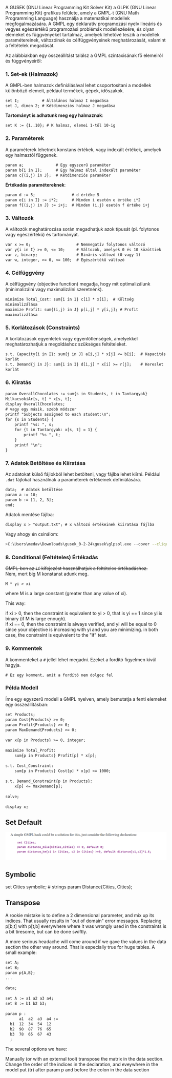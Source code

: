 A GUSEK (GNU Linear Programming Kit Solver Kit) a GLPK (GNU Linear Programming Kit) grafikus felülete, amely a GMPL-t (GNU Math Programming Language) használja a matematikai modellek megfogalmazására. A GMPL egy deklaratív programozási nyelv lineáris és vegyes egészértékű programozási problémák modellezésére, és olyan elemeket és függvényeket tartalmaz, amelyek lehetővé teszik a modellek paramétereinek, változóinak és célfüggvényeinek meghatározását, valamint a feltételek megadását.

Az alábbiakban egy összeállítást találsz a GMPL szintaxisának fő elemeiről és függvényeiről:

### 1. **Set-ek (Halmazok)**
A GMPL-ben halmazok definiálásával lehet csoportosítani a modellek különböző elemeit, például termékek, gépek, időszakok.

```glpk
set I;          # Általános halmaz I megadása
set J, dimen 2; # Kétdimenziós halmaz J megadása
```

**Tartományt is adhatunk meg egy halmaznak**:
```glpk
set K := {1..10}; # K halmaz, elemei 1-től 10-ig
```

### 2. **Paraméterek**
A paraméterek lehetnek konstans értékek, vagy indexált értékek, amelyek egy halmaztól függenek.

```glpk
param a;              # Egy egyszerű paraméter
param b{i in I};      # Egy halmaz által indexált paraméter
param c{(i,j) in J};  # Kétdimenziós paraméter
```

**Értékadás paramétereknek**:
```glpk
param d := 5;                # d értéke 5
param e{i in I} := i*2;      # Minden i esetén e értéke i*2
param f{(i,j) in J} := i+j;  # Minden (i,j) esetén f értéke i+j
```

### 3. **Változók**
A változók meghatározása során megadhatjuk azok típusát (pl. folytonos vagy egészértékű) és tartományát.

```glpk
var x >= 0;                    # Nemnegatív folytonos változó
var y{i in I} >= 0, <= 10;     # Változók, amelyek 0 és 10 közöttiek
var z, binary;                 # Bináris változó (0 vagy 1)
var w, integer, >= 0, <= 100;  # Egészértékű változó
```

### 4. **Célfüggvény**
A célfüggvény (objective function) megadja, hogy mit optimalizálunk (minimalizálni vagy maximalizálni szeretnénk).

```glpk
minimize Total_Cost: sum{i in I} c[i] * x[i];  # Költség minimalizálása
maximize Profit: sum{(i,j) in J} p[i,j] * y[i,j]; # Profit maximalizálása
```

### 5. **Korlátozások (Constraints)**
A korlátozások egyenletek vagy egyenlőtlenségek, amelyekkel meghatározhatjuk a megoldáshoz szükséges feltételeket.

```glpk
s.t. Capacity{i in I}: sum{j in J} a[i,j] * x[j] <= b[i];  # Kapacitás korlát
s.t. Demand{j in J}: sum{i in I} d[i,j] * x[i] >= r[j];    # Kereslet korlát
```
### 6. **Kiiratás**

```glpk
param OverallChocolates := sum{s in Students, t in Tantargyak} MilkacsokiAr[s, t] * x[s, t];
display OverallChocolates;
# vagy egy másik, szebb módszer
printf "Subjects assigned to each student:\n";
for {s in Students} {
    printf "%s: ", s;
    for {t in Tantargyak: x[s, t] = 1} {
        printf "%s ", t;
    }
    printf "\n";
}
```

### 7. **Adatok Betöltése és Kiíratása**
Az adatokat külső fájlokból lehet betölteni, vagy fájlba lehet kiírni. Például `.dat` fájlokat használnak a paraméterek értékeinek definiálására.

```glpk
data;  # Adatok betöltése
param a := 10;
param b := [1, 2, 3];
end;
```

Adatok mentése fájlba:
```glpk
display x > "output.txt"; # x változó értékeinek kiíratása fájlba
```  

Vagy ahogy én csinálom:
```bash
>C:\Users\medav\Downloads\gusek_0-2-24\gusek\glpsol.exe --cover --clique --gomory --mir -m "name.mod" -d "name.dat" -o "name.out" -y "name.txt"
```  

### 8. **Conditional (Feltételes) Értékadás**
~~GMPL-ben az `if` kifejezést használhatjuk a feltételes értékadáshoz.~~  
Nem, mert big M konstanst adunk meg.    
```glpk
M * yi > xi
```
where M is a large constant (greater than any value of xi).  

This way:  

if xi > 0, then the constraint is equivalent to yi > 0, that is yi == 1 since yi is binary (if M is large enough).  
if xi == 0, then the constraint is always verified, and yi will be equal to 0 since your objective is increasing with yi and you are minimizing.
in both case, the constraint is equivalent to the "if" test.  

### 9. **Kommentek**
A kommenteket a `#` jellel lehet megadni. Ezeket a fordító figyelmen kívül hagyja.

```glpk
# Ez egy komment, amit a fordító nem dolgoz fel
```

### Példa Modell

Íme egy egyszerű modell a GMPL nyelven, amely bemutatja a fenti elemeket egy összeállításban:

```glpk
set Products;
param Cost{Products} >= 0;
param Profit{Products} >= 0;
param MaxDemand{Products} >= 0;

var x{p in Products} >= 0, integer;

maximize Total_Profit:
    sum{p in Products} Profit[p] * x[p];

s.t. Cost_Constraint:
    sum{p in Products} Cost[p] * x[p] <= 1000;

s.t. Demand_Constraint{p in Products}:
    x[p] <= MaxDemand[p];

solve;

display x;
```

## Set Default

![Set Default](default.png)

## Symbolic

set Cities symbolic; # strings
param Distance{Cities, Cities};

## Transpose

A rookie mistake is to define a 2 dimensional parameter, and mix up its indices. That usually results in "out of domain" error messages. Replacing p[b,t] with p[t,b] everywhere where it was wrongly used in the constraints is a bit tiresome, but can be done swiftly.

A more serious headache will come around if we gave the values in the data section the other way around. That is especially true for huge tables. A small example:

    set A;
    set B;
    param p{A,B};
    ...

    data;

    set A := a1 a2 a3 a4;
    set B := b1 b2 b3;

    param p :
          a1  a2  a3  a4 :=
      b1  12  34  54  12
      b2  98  87  76  65
      b3  78  65  67  43
      ;    
  
The several options we have:

Manually (or with an external tool) transpose the matrix in the data section.
Change the order of the indices in the declaration, and eveywhere in the model
put (tr) after param p and before the colon in the data section
